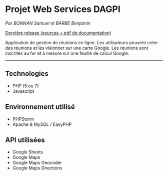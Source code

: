 Projet Web Services DAGPI
===================

*Par BONNAN Samuel et BARBE Benjamin*

[Dernière release (sources + pdf de documentation) ](https://github.com/Zouif/DAGPI-Projet---Web-Services/releases/download/1.0/BONNAN-BARBE_Web-Services.zip)

Application de gestion de réunions en ligne.
Les utilisateurs peuvent créer des réunions et les visionner sur une carte Google. Les réunions sont inscrites au fur et à mesure sur une feuille de calcul Google.

----------


Technologies
-------------
* PHP (5 ou 7)
* Javascript

Environnement utilisé
-------------
* PHPStorm
* Apache & MySQL / EasyPHP

API utilisées
-------------
* Google Sheets
* Google Maps
* Google Maps Geocoder
* Google Maps Directions

